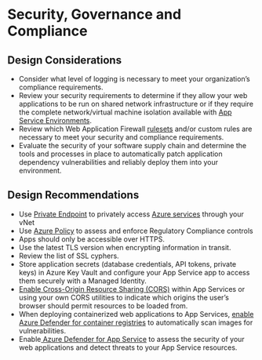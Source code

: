 # Security, Governance and Compliance
## Design Considerations
- Consider what level of logging is necessary to meet your organization’s compliance requirements. 
- Review your security requirements to determine if they allow your web applications to be run on shared network infrastructure or if they require the complete network/virtual machine isolation available with [App Service Environments](https://docs.microsoft.com/en-us/azure/app-service/environment/overview). 
- Review which Web Application Firewall [rulesets](https://docs.microsoft.com/en-us/azure/web-application-firewall/ag/application-gateway-crs-rulegroups-rules?tabs=owasp32) and/or custom rules are necessary to meet your security and compliance requirements.
- Evaluate the security of your software supply chain and determine the tools and processes in place to automatically patch application dependency vulnerabilities and reliably deploy them into your environment.
## Design Recommendations
- Use [Private Endpoint](https://docs.microsoft.com/en-us/azure/private-link/private-endpoint-overview) to privately access [Azure services](https://docs.microsoft.com/en-us/azure/private-link/availability) through your vNet 
- Use [Azure Policy](https://docs.microsoft.com/en-us/azure/app-service/policy-reference) to assess and enforce Regulatory Compliance controls
- Apps should only be accessible over HTTPS.
- Use the latest TLS version when encrypting information in transit.
- Review the list of SSL cyphers.
- Store application secrets (database credentials, API tokens, private keys) in Azure Key Vault and configure your App Service app to access them securely with a Managed Identity.
- [Enable Cross-Origin Resource Sharing (CORS)](https://docs.microsoft.com/en-us/azure/app-service/app-service-web-tutorial-rest-api#enable-cors) within App Services or using your own CORS utilities to indicate which origins the user’s browser should permit resources to be loaded from.
- When deploying containerized web applications to App Services, [enable Azure Defender for container registries](https://docs.microsoft.com/en-us/azure/security-center/defender-for-container-registries-introduction) to automatically scan images for vulnerabilities.
- Enable[ Azure Defender for App Service](https://docs.microsoft.com/en-us/azure/security-center/defender-for-app-service-introduction#:~:text=%20When%20you%20enable%20Azure%20Defender%20for%20App,App%20Service%20resources%20by%20monitoring%3A%0Athe%20VM...%20More%20) to assess the security of your web applications and detect threats to your App Service resources.

